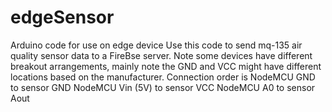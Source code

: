 # edgeSensor
Arduino code for use on edge device
Use this code to send mq-135 air quality sensor data to a FireBse server. Note some devices have different breakout arrangements, mainly note the GND and VCC might have different locations based on the manufacturer.
Connection order is 
  NodeMCU GND to sensor GND
  NodeMCU Vin (5V) to sensor VCC
  NodeMCU A0 to sensor Aout
